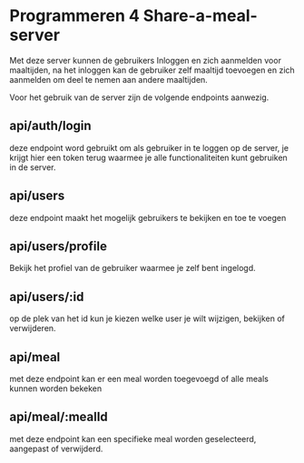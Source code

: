 # Programmeren 4 Share-a-meal-server

Met deze server kunnen de gebruikers Inloggen en zich aanmelden voor maaltijden, na het inloggen kan de gebruiker zelf maaltijd toevoegen en zich aanmelden om deel te nemen aan andere maaltijden.

Voor het gebruik van de server zijn de volgende endpoints aanwezig.

## api/auth/login

deze endpoint word gebruikt om als gebruiker in te loggen op de server, je krijgt hier een token terug waarmee je alle functionaliteiten kunt gebruiken in de server.

## api/users

deze endpoint maakt het mogelijk gebruikers te bekijken en toe te voegen

## api/users/profile

Bekijk het profiel van de gebruiker waarmee je zelf bent ingelogd.

## api/users/:id

op de plek van het id kun je kiezen welke user je wilt wijzigen, bekijken of verwijderen.

## api/meal

met deze endpoint kan er een meal worden toegevoegd of alle meals kunnen worden bekeken

## api/meal/:mealId

met deze endpoint kan een specifieke meal worden geselecteerd, aangepast of verwijderd.
